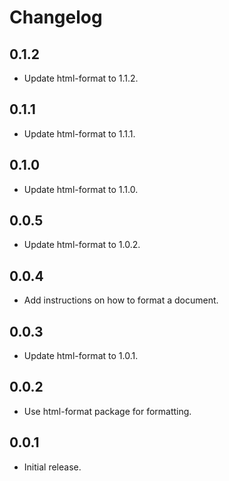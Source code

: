 # Changelog

## 0.1.2

- Update html-format to 1.1.2.

## 0.1.1

- Update html-format to 1.1.1.

## 0.1.0

- Update html-format to 1.1.0.

## 0.0.5

- Update html-format to 1.0.2.

## 0.0.4

- Add instructions on how to format a document.

## 0.0.3

- Update html-format to 1.0.1.

## 0.0.2

- Use html-format package for formatting.

## 0.0.1

- Initial release.
